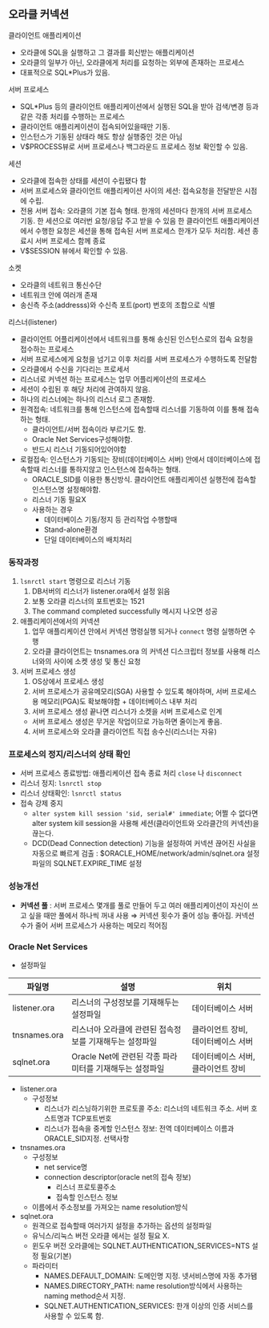 ## 오라클 커넥션

클라이언트 애플리케이션

- 오라클에 SQL을 실행하고 그 결과를 회신받는 애플리케이션
- 오라클의 일부가 아닌, 오라클에게 처리를 요청하는 외부에 존재하는 프로세스
- 대표적으로 SQL*Plus가 있음.

서버 프로세스

- SQL*Plus 등의 클라이언트 애플리케이션에서 실행된 SQL을 받아 검색/변경 등과 같은 각종 처리를 수행하는 프로세스
- 클라이언트 애플리케이션이 접속되어있을때만 기동.
- 인스턴스가 기동된 상태라 해도 항상 실행중인 것은 아님
- V$PROCESS뷰로 서버 프로세스나 백그라운드 프로세스 정보 확인할 수 있음.

세션

- 오라클에 접속한 상태를 세션이 수립됐다 함
- 서버 프로세스와 클라이언트 애플리케이션 사이의 세션: 접속요청을 전달받은 시점에 수립.
- 전용 서버 접속: 오라클의 기본 접속 형태. 한개의 세션마다 한개의 서버 프로세스 기동. 한 세션으로 여러번 요청/응답 주고 받을 수 있음
한 클라이언트 애플리케이션에서 수행한 요청은 세션을 통해 접속된 서버 프로세스 한개가 모두 처리함. 세션 종료시 서버 프로세스 함께 종료
- V$SESSION 뷰에서 확인할 수 있음.

소켓

- 오라클의 네트워크 통신수단
- 네트워크 안에 여러개 존재
- 송신측 주소(addresss)와 수신측 포트(port) 번호의 조합으로 식별

리스너(listener)

- 클라이언트 어플리케이션에서 네트워크를 통해 송신된 인스턴스로의 접속 요청을 접수하는 프로세스
- 서버 프로세스에게 요청을 넘기고 이후 처리를 서버 프로세스가 수행하도록 전달함
- 오라클에서 수신을 기다리는 프로세서
- 리스너로 커넥션 하는 프로세스는 업무 어플리케이션의 프로세스
- 세션이 수립된 후 해당 처리에 관여하지 않음.
- 하나의 리스너에는 하나의 리스너 로그 존재함.
- 원격접속: 네트워크를 통해 인스턴스에 접속할때 리스너를 기동하여 이를 통해 접속하는 형태.
    - 클라이언트/서버 접속이라 부르기도 함.
    - Oracle Net Services구성해야함.
    - 반드시 리스너 기동되어있어야함
- 로컬접속: 인스턴스가 기동되는 장비(데이터베이스 서버) 안에서 데이터베이스에 접속할때 리스너를 통하지않고 인스턴스에 접속하는 형태.
    - ORACLE_SID를 이용한 통신방식. 클라이언트 애플리케이션 실행전에 접속할 인스턴스명 설정해야함.
    - 리스너 기동 필요X
    - 사용하는 경우
        - 데이터베이스 기동/정지 등 관리작업 수행할때
        - Stand-alone환경
        - 단일 데이터베이스의 배치처리

### **동작과정**

1. `lsnrctl start` 명령으로 리스너 기동
    1. DB서버의 리스너가 listener.ora에서 설정 읽음
    2. 보통 오라클 리스너의 포트번호는 1521
    3. The command completed successfully 메시지 나오면 성공
2. 애플리케이션에서의 커넥션
    1. 업무 애플리케이션 안에서 커넥션 명령실행 되거나 `connect` 명령 실행하면 수행
    2. 오라클 클라이언트는 tnsnames.ora 의 커넥션 디스크립터 정보를 사용해 리스너와의 사이에 소켓 생성 및 통신 요청
3. 서버 프로세스 생성
    1. OS상에서 프로세스 생성
    2. 서버 프로세스가 공유메모리(SGA) 사용할 수 있도록 해야하며, 서버 프로세스용 메모리(PGA)도 확보해야함 + 데이터베이스 내부 처리
    3. 서버 프로세스 생성 끝나면 리스너가 소켓을 서버 프로세스로 인계
    - 서버 프로세스 생성은 무거운 작업이므로 가능하면 줄이는게 좋음.
    4. 서버 프로세스와 오라클 클라이언트 직접 송수신(리스너는 자유)

### 프로세스의 정지/리스너의 상태 확인

- 서버 프로세스 종료방법: 애플리케이션 접속 종료 처리 `close` 나 `disconnect`
- 리스너 정지: `lsnrctl stop`
- 리스너 상태확인: `lsnrctl status`
- 접속 강제 중지
    - `alter system kill session 'sid, serial#' immediate`;
    어쩔 수 없다면 alter system kill session을 사용해 세션(클라이언트와 오라클간의 커넥션)을 끊는다.
    - DCD(Dead Connection detection) 기능을 설정하여 커넥션 끊어진 사실을 자동으로 빠르게 검출
    : $ORACLE_HOME/network/admin/sqlnet.ora 설정파일의 SQLNET.EXPIRE_TIME 설정

### 성능개선

- **커넥션 풀** : 서버 프로세스 몇개를 풀로 만들어 두고 여러 애플리케이션이 자신이 쓰고 싶을 때만 풀에서 하나씩 꺼내 사용
⇒ 커넥션 횟수가 줄어 성능 좋아짐. 커넥션 수가 줄어 서버 프로세스가 사용하는 메모리 적어짐

### Oracle Net Services

- 설정파일

| 파일명 | 설명 | 위치 |
| --- | --- | --- |
| listener.ora | 리스너의 구성정보를 기재해두는 설정파일 | 데이터베이스 서버 |
| tnsnames.ora | 리스너아 오라클에 관련된 접속정보를 기재해두는 설정파일 | 클라이언트 장비, 데이터베이스 서버 |
| sqlnet.ora | Oracle Net에 관련된 각종 파라미터를 기재해두는 설정파일 | 데이터베이스 서버, 클라이언트 장비 |
- listener.ora
    - 구성정보
        - 리스너가 리스닝하기위한 프로토콜 주소: 리스너의 네트워크 주소. 서버 호스트명과 TCP포트번호
        - 리스너가 접속을 중계할 인스턴스 정보: 전역 데이터베이스 이름과 ORACLE_SID지정. 선택사항
- tnsnames.ora
    - 구성정보
        - net service명
        - connection descriptor(oracle net의 접속 정보)
            - 리스너 프로토콜주소
            - 접속할 인스턴스 정보
    - 이름에서 주소정보를 가져오는 name resolution방식
- sqlnet.ora
    - 원격으로 접속할때 여러가지 설정을 추가하는 옵션의 설정파일
    - 유닉스/리눅스 버전 오라클 에서는 설정 필요 X.
    - 윈도우 버전 오라클에는 SQLNET.AUTHENTICATION_SERVICES=NTS 설정 필요(기본)
    - 파라미터
        - NAMES.DEFAULT_DOMAIN: 도메인명 지정. 넷서비스명에 자동 추가됌
        - NAMES.DIRECTORY_PATH: name resolution방식에서 사용하는 naming method순서 지정.
        - SQLNET.AUTHENTICATION_SERVICES: 한개 이상의 인증 서비스를 사용할 수 있도록 함.
